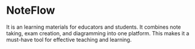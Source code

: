 # NoteFlow
It is an learning materials for educators and students. It combines note taking, exam creation, and diagramming into one platform. This makes it a must-have tool for effective teaching and learning.
